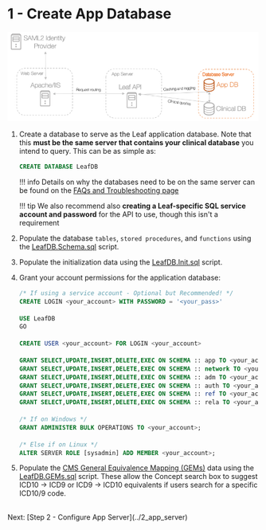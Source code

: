 # 1 - Create App Database

![Infra](../images/infra_db_focus.png "Architecure-Focus-Example") 

1. Create a database to serve as the Leaf application database. Note that this **must be the same server that contains your clinical database** you intend to query. This can be as simple as:

    ```sql
    CREATE DATABASE LeafDB 
    ```

    !!! info
        Details on why the databases need to be on the same server can be found on the [FAQs and Troubleshooting page](../../../faqs_and_troubleshooting/installation_questions/#why-do-the-app-and-clinical-databases-need-to-be-on-the-same-server)

    !!! tip
        We also recommend also **creating a Leaf-specific SQL service account and password** for the API to use, though this isn't a requirement


2. Populate the database `tables`, `stored procedures`, and `functions` using the <a href="https://github.com/uwrit/leaf/blob/master/src/db/build/LeafDB.Schema.sql" target="_blank">LeafDB.Schema.sql</a> script.

3. Populate the initialization data using the <a href="https://github.com/uwrit/leaf/blob/master/src/db/build/LeafDB.Init.sql" target="_blank">LeafDB.Init.sql</a> script.

4. Grant your account permissions for the application database:

    ```sql
    /* If using a service account - Optional but Recommended! */
    CREATE LOGIN <your_account> WITH PASSWORD = '<your_pass>'
 
    USE LeafDB
    GO

    CREATE USER <your_account> FOR LOGIN <your_account>

    GRANT SELECT,UPDATE,INSERT,DELETE,EXEC ON SCHEMA :: app TO <your_account>;
    GRANT SELECT,UPDATE,INSERT,DELETE,EXEC ON SCHEMA :: network TO <your_account>;
    GRANT SELECT,UPDATE,INSERT,DELETE,EXEC ON SCHEMA :: adm TO <your_account>;
    GRANT SELECT,UPDATE,INSERT,DELETE,EXEC ON SCHEMA :: auth TO <your_account>;
    GRANT SELECT,UPDATE,INSERT,DELETE,EXEC ON SCHEMA :: ref TO <your_account>;
    GRANT SELECT,UPDATE,INSERT,DELETE,EXEC ON SCHEMA :: rela TO <your_account>;

    /* If on Windows */
    GRANT ADMINISTER BULK OPERATIONS TO <your_account>;

    /* Else if on Linux */
    ALTER SERVER ROLE [sysadmin] ADD MEMBER <your_account>;
    ```

5. Populate the <a href="https://www.cms.gov/Medicare/Coding/ICD10/2018-ICD-10-CM-and-GEMs.html" target="_blank">CMS General Equivalence Mapping (GEMs)</a> data using the <a href="https://github.com/uwrit/leaf-scripts/blob/master/GEMs/LeafDB.GEMs.sql" target="_blank">LeafDB.GEMs.sql</a> script. These allow the Concept search box to suggest ICD10 -> ICD9 or ICD9 -> ICD10 equivalents if users search for a specific ICD10/9 code.

<br>
Next: [Step 2 - Configure App Server](../2_app_server)